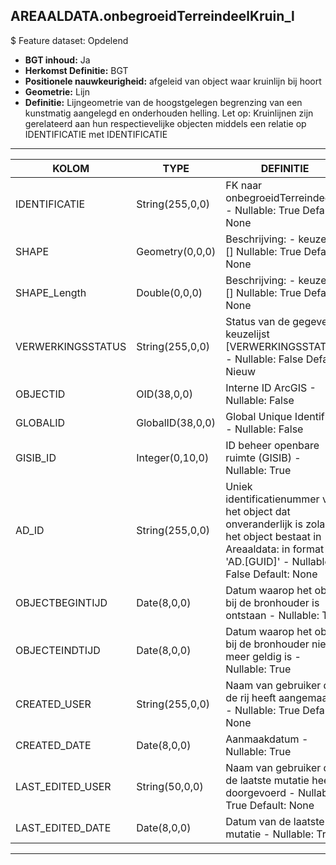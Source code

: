 ## AREAALDATA.onbegroeidTerreindeelKruin_l

$ Feature dataset: Opdelend

* __BGT inhoud:__ Ja
* __Herkomst Definitie:__ BGT
* __Positionele nauwkeurigheid:__ afgeleid van object waar kruinlijn bij hoort
* __Geometrie:__ Lijn
* __Definitie:__  Lijngeometrie van de hoogstgelegen begrenzing van een kunstmatig aangelegd en onderhouden helling. Let op: Kruinlijnen zijn gerelateerd aan hun respectievelijke objecten middels een relatie op IDENTIFICATIE met IDENTIFICATIE

***

|KOLOM                              |TYPE          	                |DEFINITIE|
|------                             |----          	                |-----    |
|IDENTIFICATIE                      |String(255,0,0)                |FK naar onbegroeidTerreindeel_v - Nullable: True Default: None|
|SHAPE                              |Geometry(0,0,0)                |Beschrijving: - keuzelijst [] Nullable: True Default: None|
|SHAPE_Length                       |Double(0,0,0)                  |Beschrijving: - keuzelijst [] Nullable: True Default: None|
|VERWERKINGSSTATUS                   |String(255,0,0)               |Status van de gegevens, keuzelijst [VERWERKINGSSTATUS] - Nullable: False Default: Nieuw|
|OBJECTID                            |OID(38,0,0)                   |Interne ID ArcGIS - Nullable: False|
|GLOBALID                            |GlobalID(38,0,0)              |Global Unique Identifier - Nullable: False|
|GISIB_ID                            |Integer(0,10,0)               |ID beheer openbare ruimte (GISIB) - Nullable: True|
|AD_ID                               |String(255,0,0)               |Uniek identificatienummer voor het object dat onveranderlijk is zolang het object bestaat in Areaaldata: in format 'AD.[GUID]' - Nullable: False Default: None|
|OBJECTBEGINTIJD                     |Date(8,0,0)                   |Datum waarop het object bij de bronhouder is ontstaan - Nullable: True|
|OBJECTEINDTIJD                      |Date(8,0,0)                   |Datum waarop het object bij de bronhouder niet meer geldig is - Nullable: True|
|CREATED_USER                        |String(255,0,0)               |Naam van gebruiker die de rij heeft aangemaakt - Nullable: True Default: None|
|CREATED_DATE                        |Date(8,0,0)                   |Aanmaakdatum - Nullable: True|
|LAST_EDITED_USER                    |String(50,0,0)                |Naam van gebruiker die de laatste mutatie heeft doorgevoerd - Nullable: True Default: None|
|LAST_EDITED_DATE                    |Date(8,0,0)                   |Datum van de laatste mutatie - Nullable: True||

***

